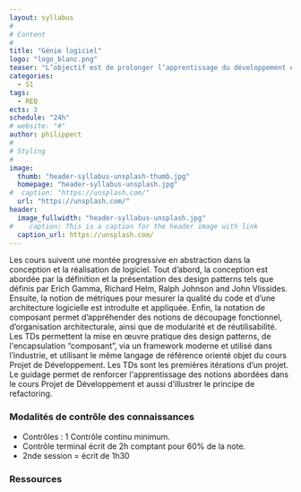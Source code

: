 ```yaml
---
layout: syllabus
#
# Content
#
title: "Génie logiciel"
logo: "logo_blanc.png"
teaser: "L’objectif est de prolonger l’apprentissage du développement en partant du paradigme de la programmation orientée objet acquis en Licence vers des méthodes et techniques du Génie Logiciel. L’évolution se fera par l’étude de design patterns et de notions de métriques, puis par la programmation orientée composant."
categories:
  - S1
tags:
  - REQ
ects: 3
schedule: "24h"
# website: "#"
author: philippect
#
# Styling
#
image:
  thumb: "header-syllabus-unsplash-thumb.jpg"
  homepage: "header-syllabus-unsplash.jpg"
#  caption: "https://unsplash.com/"
  url: "https://unsplash.com/"
header:
  image_fullwidth: "header-syllabus-unsplash.jpg"
#    caption: This is a caption for the header image with link
  caption_url: https://unsplash.com/  
---
```



Les cours suivent une montée progressive en abstraction dans la conception et la réalisation de logiciel.
Tout d’abord, la conception est abordée par la définition et la présentation des design patterns tels que définis par Erich Gamma, Richard Helm, Ralph Johnson and John Vlissides.
Ensuite, la notion de métriques pour mesurer la qualité du code et d’une architecture logicielle est introduite et appliquée.
Enfin, la notation de composant permet d’appréhender des notions de découpage fonctionnel, d’organisation architecturale, ainsi que de modularité et de réutilisabilité.
Les TDs permettent la mise en œuvre pratique des design patterns, de l'encapsulation “composant”, via un framework moderne et utilisé dans l’industrie, et utilisant le même  langage de référence orienté objet du cours Projet de Développement. Les TDs sont les premières itérations d’un projet. Le guidage permet de renforcer l'apprentissage des notions abordées dans le cours Projet de Développement et aussi d’illustrer le principe de refactoring.

### Modalités de contrôle des connaissances ###

 - Contrôles : 1 Contrôle continu minimum.
 - Contrôle terminal écrit de 2h comptant pour 60% de la note.
 - 2nde session = écrit de 1h30

### Ressources ###

